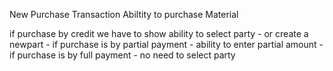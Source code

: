 New Purchase Transaction
Abiltity
to purchase Material


if purchase by credit we have to show ability to select party - or create a newpart - if purchase is by partial payment - ability to enter partial amount - if purchase is by full payment - no need to select party
